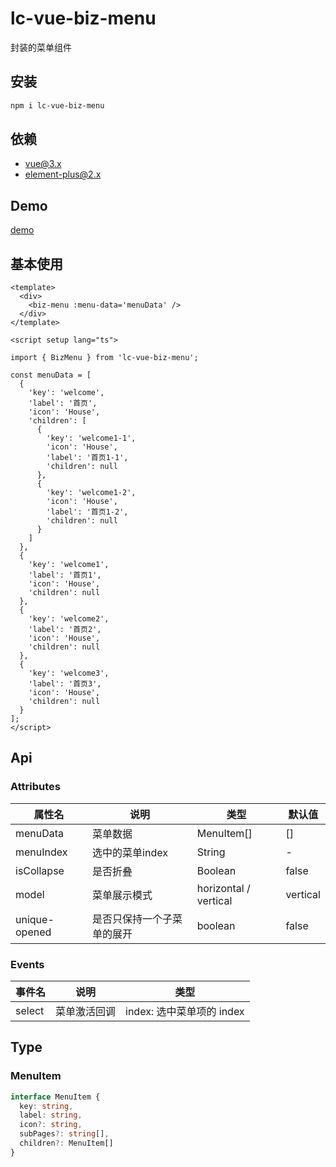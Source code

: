 # lc-vue-biz-menu

封装的菜单组件

## 安装

```bash
npm i lc-vue-biz-menu
```

## 依赖

- vue@3.x
- element-plus@2.x

## Demo

[demo](https://unpkg.com/lc-vue-biz-menu/docs/.vitepress/dist/index.html) 

## 基本使用

```vue
<template>
  <div>
    <biz-menu :menu-data='menuData' />
  </div>
</template>

<script setup lang="ts">

import { BizMenu } from 'lc-vue-biz-menu';

const menuData = [
  {
    'key': 'welcome',
    'label': '首页',
    'icon': 'House',
    'children': [
      {
        'key': 'welcome1-1',
        'icon': 'House',
        'label': '首页1-1',
        'children': null
      },
      {
        'key': 'welcome1-2',
        'icon': 'House',
        'label': '首页1-2',
        'children': null
      }
    ]
  },
  {
    'key': 'welcome1',
    'label': '首页1',
    'icon': 'House',
    'children': null
  },
  {
    'key': 'welcome2',
    'label': '首页2',
    'icon': 'House',
    'children': null
  },
  {
    'key': 'welcome3',
    'label': '首页3',
    'icon': 'House',
    'children': null
  }
];
</script>
```

## Api

### Attributes

| 属性名 | 说明 | 类型 | 默认值 |
| ---- | ---- | ---- | ---- |
| menuData | 菜单数据 | MenuItem[] | [] |
| menuIndex | 选中的菜单index | String | - |
| isCollapse | 是否折叠 | Boolean | false |
| model | 菜单展示模式 | horizontal / vertical | vertical |
| unique-opened | 是否只保持一个子菜单的展开 | boolean | false |

### Events

| 事件名 | 说明 | 类型 |
| ---- | ---- | ---- |
| select | 菜单激活回调 | index: 选中菜单项的 index | 


## Type

### MenuItem

```ts
interface MenuItem {
  key: string,
  label: string,
  icon?: string,
  subPages?: string[],
  children?: MenuItem[]
}
